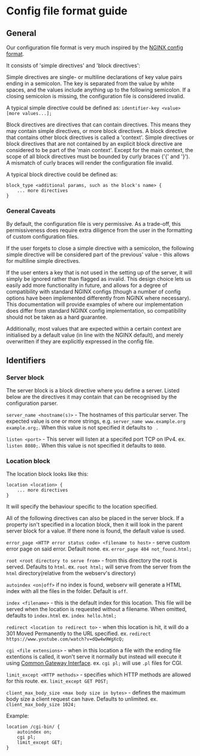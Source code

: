 # Config file format guide

## General
Our configuration file format is very much inspired by the [NGINX config format](http://nginx.org/en/docs/beginners_guide.html#conf_structure).

It consists of 'simple directives' and 'block directives':

Simple directives are single- or multiline declarations of key value pairs ending in a semicolon.
The key is separated from the value by white spaces, and the values include anything up to the following semicolon.
If a closing semicolon is missing, the configuration file is considered invalid.

A typical simple directive could be defined as:
`identifier-key <value> [more values...];`

Block directives are directives that can contain directives. This means they may contain simple directives, or
more block directives. A block directive that contains other block directives is called a 'context'. Simple directives or block directives that are not contained by an explicit block directive are considered to be part of the 'main context'.
Except for the main context, the scope of all block directives must be bounded by curly braces ('{' and '}'). A mismatch of curly braces will render the configuration file invalid.

A typical block directive could be defined as:
```
block_type <additional params, such as the block's name> {
    ... more directives
}
```

### General Caveats
By default, the configuration file is very permissive. 
As a trade-off, this permissiveness does require extra diligence from the user in the formatting of custom configuration files.

If the user forgets to close a simple directive with a semicolon, the following simple directive will be considered part of the previous' value - this allows for multiline simple directives. 

If the user enters a key that is not used in the setting up of the server, it will simply be ignored rather than flagged as invalid. This design choice lets us easily add more functionality in future, and allows for a degree of compatibility with standard NGINX configs (though a number of config options have been implemented differently from NGINX where necessary). This documentation will provide examples of where our implementation does differ from standard NGINX config implementation, so compatibility should not be taken as a hard guarantee.

Additionally, most values that are expected within a certain context are initialised by a default value (in line with the NGINX default), and merely overwritten if they are explicitly expressed in the config file.

## Identifiers

### Server block
The server block is a block directive where you define a server.
Listed below are the directives it may contain that can be recognised by the configuration parser.

`server_name <hostname(s)>` - The hostnames of this particular server. The expected value is one or more strings, e.g.
`server_name www.example.org example.org;`. 
When this value is not specified it defaults to ` `.

`listen <port>` - This server will listen at a specifed port TCP on IPv4.
ex. `listen 8080;`. 
When this value is not specified it defaults to `8080`.


### Location block
The location block looks like this: 
```
location <location> {
    ... more directives
}
```

It will specify the behaviour specific to the location specified.

All of the following directives can also be placed in the server block. If a property isn't specified in a location block, then it will look in the parent server block for a value. If there none is found, the default value is used.

`error_page <HTTP error status code> <filename to host>` - serve custom error page on said error. Default none.
ex. `error_page 404 not_found.html;`

`root <root directory to serve from>` - from this directory the root is served. Defaults to `html`.
ex. `root html;` will serve from the server from the `html` directory(relative from the webserv's directory)

`autoindex <on|off>` if no index is found, webserv will generate a HTML index with all the files in the folder. Default is `off`.

`index <filename>` - this is the default index for this location. This file will be served when the location is requested without a filename. When omitted, defaults to `index.html`
ex. `index hello.html;`

`redirect <location to redirect to>` - when this location is hit, it will do a 301 Moved Permanently to the URL specified.
ex. `redirect https://www.youtube.com/watch?v=dQw4w9WgXcQ;`

`cgi <file extensions>` - when in this location a file with the ending file extentions is called, it won't serve it normally but instead will execute it using [Common Gateway Interface](https://en.wikipedia.org/wiki/Common_Gateway_Interface).
ex. `cgi pl;` will use `.pl` files for CGI.

`limit_except <HTTP methods>` - specifies which HTTP methods are allowed for this route.
ex. `limit_except GET POST;`

`client_max_body_size <max body size in bytes>` - defines the maximum body size a client request can have. Defaults to unlimited.
ex. `client_max_body_size 1024;`

Example:
```
location /cgi-bin/ {
    autoindex on;
    cgi pl;
    limit_except GET;
}
```
